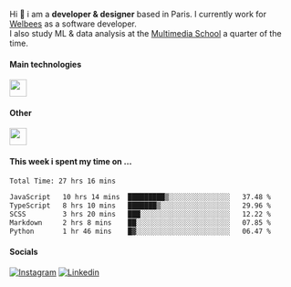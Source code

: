 Hi :wave: i am a **developer & designer** based in Paris. I currently work for [Welbees](https://www.welbees.com) as a software developer.<br /> I also study ML & data analysis at the [Multimedia School](https://www.ecole-multimedia.com/) a quarter of the time.

#### Main technologies
<img height="30" src="https://skillicons.dev/icons?i=js,ts,react,nextjs,threejs,nodejs,nestjs,laravel,mysql,git,docker" />

#### Other
<img height="30" src="https://skillicons.dev/icons?i=figma,ps,ai,ae,pr,blender,unreal,ableton" />

#### This week i spent my time on ...
<!--START_SECTION:waka-->

```txt
Total Time: 27 hrs 16 mins

JavaScript   10 hrs 14 mins  █████████▒░░░░░░░░░░░░░░░   37.48 %
TypeScript   8 hrs 10 mins   ███████▒░░░░░░░░░░░░░░░░░   29.96 %
SCSS         3 hrs 20 mins   ███░░░░░░░░░░░░░░░░░░░░░░   12.22 %
Markdown     2 hrs 8 mins    ██░░░░░░░░░░░░░░░░░░░░░░░   07.85 %
Python       1 hr 46 mins    █▓░░░░░░░░░░░░░░░░░░░░░░░   06.47 %
```

<!--END_SECTION:waka-->

#### Socials

<a href="https://www.instagram.com/maximelbv/" target="_blank">![Instagram](https://img.shields.io/badge/Instagram-E4405F?style=for-the-badge&logo=instagram&logoColor=white)</a>
<a href="https://www.linkedin.com/in/maxime-lefebvre-85b545199" target="_blank">![Linkedin](https://img.shields.io/badge/LinkedIn-0077B5?style=for-the-badge&logo=linkedin&logoColor=white)</a>
